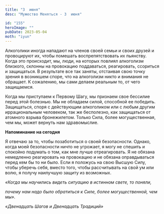 ```yaml
---
title: "3  июня"
desc: "Мужество Меняться - 3  июня"

id: "155"
heroImage: ""
pubDate: 2023-05-04
moth: "iyun"
---
```


Алкоголики иногда нападают на членов своей семьи и своих друзей и провоцируют
их, чтобы помешать воспрепятствовать их пьянству. Когда это происходит, мы,
люди, на которых повлиял алкоголизм близкого, склонны на провокацию
поддаваться, реагировать, ссориться и защищаться. В результате все так заняты,
отстаивая свою точку зрения в возникшем споре, что на алкоголизм никто и
внимания не обращает. К сожалению, мы сами делаем реальным то, от чего
защищаемся.

Когда мы приступаем к Первому Шагу, мы признаем свое бессилие перед этой
болезнью. Мы не обладаем силой, способной ее победить. Защищаться, споря с
действующим алкоголиком или с любым другим иррациональным человеком, так же
бесполезно, как защищаться от атомного взрыва бронежилетом. Только Сила, более
могущественная, чем мы, может вернуть нам здравомыслие.

**Напоминание на сегодня**

Я отвечаю за то, чтобы позаботиться о своей безопасности. Однако, когда моей
безопасности ничто не угрожает, я могу не спешить и спокойно подумать о том,
как мне лучше отреагировать. Я не обязана немедленно реагировать на провокацию
и не обязана оправдываться перед кем бы то ни было. Если я положусь на свою
Высшую Силу, чтобы уберечь себя, вместо того, чтобы рассчитывать на свой ум
или волю, я получу наилучшую защиту из возможных.

_«Когда мы научились видеть ситуацию в истинном свете, то поняли,_

_почему нам надо было обратиться к Силе, более могущественной, чем мы»._

_«Двенадцать Шагов и Двенадцать Традиций»_
